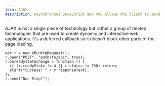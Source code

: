 ```yaml
---
term: AJAX
description: Asynchronous JavaScript and XML allows the client to send &amp; retrieve data from the server without reloading the page. 
---
```


AJAX is not a single piece of technology but rather a group of related technologies that are used to create dynamic and interactive web applications. It's a deferred callback so it doesn't block other parts of the page loading.

```
var r = new XMLHttpRequest();
r.open("POST", "path/to/api", true);
r.onreadystatechange = function () {
  if (r.readyState != 4 || r.status != 200) return;
  alert("Success: " + r.responseText);
};
r.send("Non Stop!");
```
